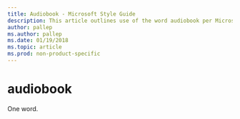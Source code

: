 ```yaml
---
title: Audiobook - Microsoft Style Guide
description: This article outlines use of the word audiobook per Microsoft style guidelines.
author: pallep
ms.author: pallep
ms.date: 01/19/2018
ms.topic: article
ms.prod: non-product-specific
---
```


# audiobook

One word.
